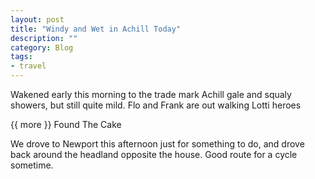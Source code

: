 ```yaml
---
layout: post
title: "Windy and Wet in Achill Today"
description: ""
category: Blog 
tags: 
- travel
---
```


  
Wakened early this morning to the trade mark Achill gale and squaly showers, but still quite mild. Flo and Frank are out walking Lotti heroes

{{ more }} 
Found The Cake

We drove to Newport this afternoon just for something to do, and drove back around the headland opposite the house. Good route for a cycle sometime.
